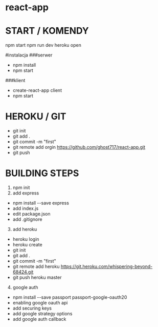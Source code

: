 # react-app

# START / KOMENDY
npm start
npm run dev
heroku open

#instalacja
###serwer
- npm install
- npm start

###klient
- create-react-app client
- npm start

# HEROKU / GIT
- git init
- git add .
- git commit -m "first"
- git remote add orgin https://github.com/ghost717/react-app.git
- git push

# BUILDING STEPS
1. npm init
2. add express
- npm install --save express
- add index.js
- edit package.json
- add .gitignore

3. add heroku
- heroku login
- heroku create
- git init
- git add .
- git commit -m "first"
- git remote add heroku https://git.heroku.com/whispering-beyond-68424.git
- git push heroku master

4. google auth
- npm install --save passport passport-google-oauth20
- enabling google oauth api
- add securing keys
- add google strategy options
- add google auth callback